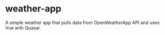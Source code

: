 # weather-app
A simple weather app that pulls data from OpenWeatherApp API and uses Vue with Quasar.

